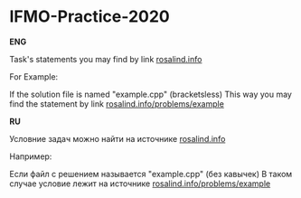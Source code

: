 # IFMO-Practice-2020

**ENG**

Task's statements you may find by link [rosalind.info](http://rosalind.info/)

For Example:


If the solution file is named "example.cpp" (bracketsless)
This way you may find the statement by link [rosalind.info/problems/example](http://rosalind.info/problems/example/)


**RU**

Условние задач можно найти на источнике [rosalind.info](http://rosalind.info/)

Например: 

Если файл с решением называется "example.cpp" (без кавычек)
В таком случае условие лежит на источнике [rosalind.info/problems/example](http://rosalind.info/problems/example/)

